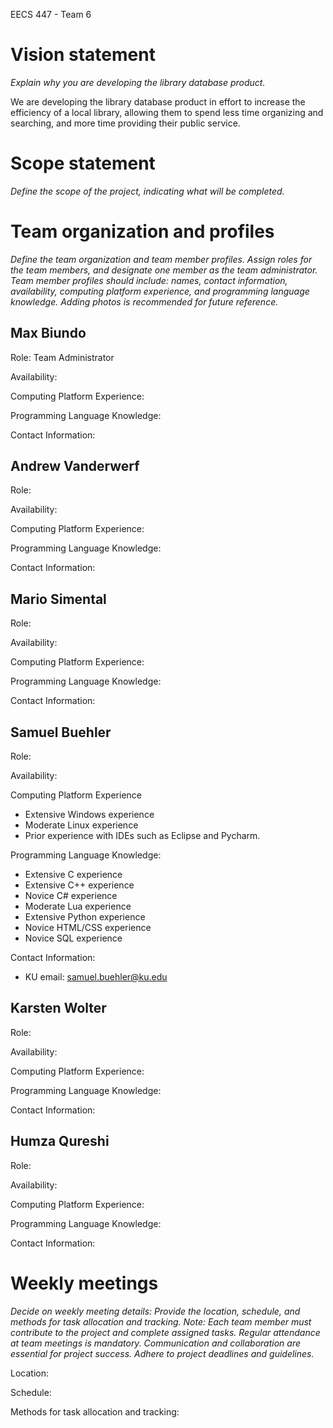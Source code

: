 EECS 447 - Team 6

# Vision statement
_Explain why you are developing the library database product._

We are developing the library database product in effort to increase the efficiency of a local library, allowing them to spend less time organizing and searching, and more time providing their public service.

# Scope statement
_Define the scope of the project, indicating what will be completed._


  
# Team organization and profiles
_Define the team organization and team member profiles. Assign roles for the team members, and designate one member as the team administrator.
Team member profiles should include: names, contact information, availability, computing platform experience, and programming language knowledge. Adding photos is recommended for future reference._

## Max Biundo
Role: Team Administrator

Availability: 

Computing Platform Experience: 

Programming Language Knowledge:

Contact Information: 


## Andrew Vanderwerf
Role: 

Availability: 

Computing Platform Experience: 

Programming Language Knowledge:

Contact Information: 


## Mario Simental
Role: 

Availability: 

Computing Platform Experience: 

Programming Language Knowledge:

Contact Information: 


## Samuel Buehler
Role: 

Availability: 

Computing Platform Experience
- Extensive Windows experience
- Moderate Linux experience
- Prior experience with IDEs such as Eclipse and Pycharm.

Programming Language Knowledge:
- Extensive C experience
- Extensive C++ experience
- Novice C# experience
- Moderate Lua experience
- Extensive Python experience
- Novice HTML/CSS experience
- Novice SQL experience

Contact Information: 
- KU email: samuel.buehler@ku.edu

## Karsten Wolter
Role: 

Availability: 

Computing Platform Experience: 

Programming Language Knowledge:

Contact Information: 


## Humza Qureshi
Role: 

Availability: 

Computing Platform Experience: 

Programming Language Knowledge:

Contact Information: 

  
# Weekly meetings
_Decide on weekly meeting details: Provide the location, schedule, and methods for task allocation and tracking.
Note: Each team member must contribute to the project and complete assigned tasks. Regular attendance at team meetings is mandatory.
Communication and collaboration are essential for project success. Adhere to project deadlines and guidelines._

Location: 

Schedule: 

Methods for task allocation and tracking: 


